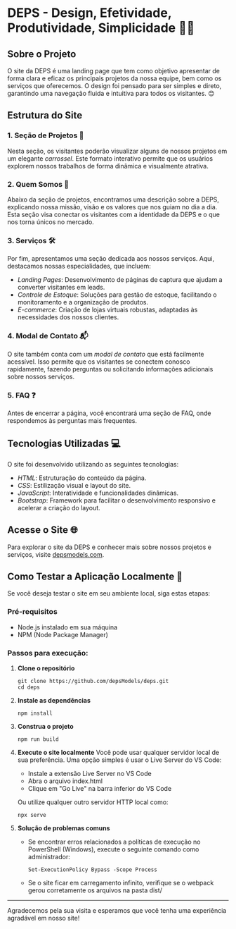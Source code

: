 # DEPS - Design, Efetividade, Produtividade, Simplicidade 🎨🚀

## Sobre o Projeto

O site da DEPS é uma landing page que tem como objetivo apresentar de forma clara e eficaz os principais projetos da nossa equipe, bem como os serviços que oferecemos. O design foi pensado para ser simples e direto, garantindo uma navegação fluida e intuitiva para todos os visitantes. 😊

## Estrutura do Site

### 1. Seção de Projetos 📁

Nesta seção, os visitantes poderão visualizar alguns de nossos projetos em um elegante *carrossel*. Este formato interativo permite que os usuários explorem nossos trabalhos de forma dinâmica e visualmente atrativa.

### 2. Quem Somos 👥

Abaixo da seção de projetos, encontramos uma descrição sobre a DEPS, explicando nossa missão, visão e os valores que nos guiam no dia a dia. Esta seção visa conectar os visitantes com a identidade da DEPS e o que nos torna únicos no mercado.

### 3. Serviços 🛠

Por fim, apresentamos uma seção dedicada aos nossos serviços. Aqui, destacamos nossas especialidades, que incluem:

- *Landing Pages*: Desenvolvimento de páginas de captura que ajudam a converter visitantes em leads.
- *Controle de Estoque*: Soluções para gestão de estoque, facilitando o monitoramento e a organização de produtos.
- *E-commerce*: Criação de lojas virtuais robustas, adaptadas às necessidades dos nossos clientes.

### 4. Modal de Contato 📬

O site também conta com um *modal de contato* que está facilmente acessível. Isso permite que os visitantes se conectem conosco rapidamente, fazendo perguntas ou solicitando informações adicionais sobre nossos serviços.

### 5. FAQ ❓

Antes de encerrar a página, você encontrará uma seção de FAQ, onde respondemos às perguntas mais frequentes.

## Tecnologias Utilizadas 💻

O site foi desenvolvido utilizando as seguintes tecnologias:

- *HTML*: Estruturação do conteúdo da página.
- *CSS*: Estilização visual e layout do site.
- *JavaScript*: Interatividade e funcionalidades dinâmicas.
- *Bootstrap*: Framework para facilitar o desenvolvimento responsivo e acelerar a criação do layout.

## Acesse o Site 🌐

Para explorar o site da DEPS e conhecer mais sobre nossos projetos e serviços, visite [depsmodels.com](https://depsmodels.com).

## Como Testar a Aplicação Localmente 🧪

Se você deseja testar o site em seu ambiente local, siga estas etapas:

### Pré-requisitos
- Node.js instalado em sua máquina
- NPM (Node Package Manager)

### Passos para execução:

1. **Clone o repositório**
   ```
   git clone https://github.com/depsModels/deps.git
   cd deps
   ```

2. **Instale as dependências**
   ```
   npm install
   ```

3. **Construa o projeto**
   ```
   npm run build
   ```

4. **Execute o site localmente**
   Você pode usar qualquer servidor local de sua preferência. Uma opção simples é usar o Live Server do VS Code:
   - Instale a extensão Live Server no VS Code
   - Abra o arquivo index.html 
   - Clique em "Go Live" na barra inferior do VS Code

   Ou utilize qualquer outro servidor HTTP local como:
   ```
   npx serve
   ```

5. **Solução de problemas comuns**
   - Se encontrar erros relacionados a políticas de execução no PowerShell (Windows), execute o seguinte comando como administrador:
     ```
     Set-ExecutionPolicy Bypass -Scope Process
     ```
   - Se o site ficar em carregamento infinito, verifique se o webpack gerou corretamente os arquivos na pasta dist/

---

Agradecemos pela sua visita e esperamos que você tenha uma experiência agradável em nosso site!
